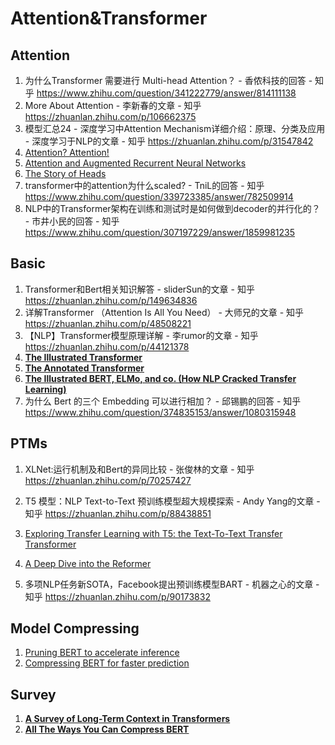 # Attention&Transformer

## Attention

1. 为什么Transformer 需要进行 Multi-head Attention？ - 香侬科技的回答 - 知乎 https://www.zhihu.com/question/341222779/answer/814111138
2. More About Attention - 李新春的文章 - 知乎 https://zhuanlan.zhihu.com/p/106662375
3. 模型汇总24 - 深度学习中Attention Mechanism详细介绍：原理、分类及应用 - 深度学习于NLP的文章 - 知乎 https://zhuanlan.zhihu.com/p/31547842
4. [Attention? Attention!](https://lilianweng.github.io/lil-log/2018/06/24/attention-attention.html)
5. [Attention and Augmented Recurrent Neural Networks](https://distill.pub/2016/augmented-rnns/#citation)
6. [The Story of Heads](https://lena-voita.github.io/posts/acl19_heads.html)
7. transformer中的attention为什么scaled? - TniL的回答 - 知乎 https://www.zhihu.com/question/339723385/answer/782509914
8. NLP中的Transformer架构在训练和测试时是如何做到decoder的并行化的？ - 市井小民的回答 - 知乎 https://www.zhihu.com/question/307197229/answer/1859981235

## Basic

1. Transformer和Bert相关知识解答 - sliderSun的文章 - 知乎 https://zhuanlan.zhihu.com/p/149634836
2. 详解Transformer （Attention Is All You Need） - 大师兄的文章 - 知乎 https://zhuanlan.zhihu.com/p/48508221
3. 【NLP】Transformer模型原理详解 - 李rumor的文章 - 知乎 https://zhuanlan.zhihu.com/p/44121378
4. **[The Illustrated Transformer](https://jalammar.github.io/illustrated-transformer/)**
5. **[The Annotated Transformer](http://nlp.seas.harvard.edu/2018/04/03/attention.html)**
6. **[The Illustrated BERT, ELMo, and co. (How NLP Cracked Transfer Learning)](https://jalammar.github.io/illustrated-bert/)**
7. 为什么 Bert 的三个 Embedding 可以进行相加？ - 邱锡鹏的回答 - 知乎 https://www.zhihu.com/question/374835153/answer/1080315948

## PTMs

1. XLNet:运行机制及和Bert的异同比较 - 张俊林的文章 - 知乎 https://zhuanlan.zhihu.com/p/70257427

2. T5 模型：NLP Text-to-Text 预训练模型超大规模探索 - Andy Yang的文章 - 知乎 https://zhuanlan.zhihu.com/p/88438851

3. [Exploring Transfer Learning with T5: the Text-To-Text Transfer Transformer](http://ai.googleblog.com/2020/02/exploring-transfer-learning-with-t5.html)

4. [A Deep Dive into the Reformer](https://www.pragmatic.ml/reformer-deep-dive/)

5. 多项NLP任务新SOTA，Facebook提出预训练模型BART - 机器之心的文章 - 知乎 https://zhuanlan.zhihu.com/p/90173832

   

## Model Compressing 

1. [Pruning BERT to accelerate inference](https://rasa.com/blog/pruning-bert-to-accelerate-inference/)
2. [Compressing BERT for faster prediction](https://rasa.com/blog/compressing-bert-for-faster-prediction-2/)

## Survey

1. **[A Survey of Long-Term Context in Transformers](https://www.pragmatic.ml/a-survey-of-methods-for-incorporating-long-term-context/)**
2. **[All The Ways You Can Compress BERT](http://mitchgordon.me/machine/learning/2019/11/18/all-the-ways-to-compress-BERT.html)**



